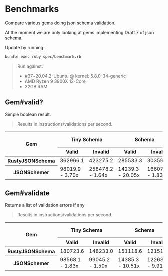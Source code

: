 # Benchmarks

Compare various gems doing json schema validation.

At the moment we are only looking at gems implementing Draft 7 of json schema.

Update by running:

```bash
bundle exec ruby spec/benchmark.rb
```

> Run against:
>
> - #37~20.04.2-Ubuntu @ kernel: 5.8.0-34-generic
> - AMD Ryzen 9 3900X 12-Core
> - 32GB RAM

## Gem#valid?

Simple boolean result.

> Results in instructions/validations per second.

<table>
  <thead>
    <tr>
      <th rowspan=2 >Gem</th>
      <th colspan=2 >Tiny Schema</th>
      <th colspan=2 >Schema</th>
      <th >Big Schema</th>
    </tr>
    <tr>
      <th>Valid</th>
      <th>Invalid</th>
      <th>Valid</th>
      <th>Invalid</th>
      <th>Valid</th>
    </tr>
  </thead>

  <tbody>
    <tr>
      <th>RustyJSONSchema</th>
      <td>  362966.1</td>
      <td>  423275.2</td>
      <td>  285533.3</td>
      <td>  303590.7</td>
      <td>      12.8</td>
    </tr>
    <tr>
      <th>JSONSchemer</th>
      <td>   98019.9 - 3.70x </td>
      <td>  258478.2 - 1.64x </td>
      <td>   14239.3 - 20.05x </td>
      <td>  166074.7 - 1.83x </td>
      <td>       0.5 - 25.42x </td>
    </tr>
  </tbody>
</table>

## Gem#validate

Returns a list of validation errors if any

> Results in instructions/validations per second.

<table>
  <thead>
    <tr>
      <th rowspan=2 >Gem</th>
      <th colspan=2 >Tiny Schema</th>
      <th colspan=2 >Schema</th>
      <th >Big Schema</th>
    </tr>
    <tr>
      <th>Valid</th>
      <th>Invalid</th>
      <th>Valid</th>
      <th>Invalid</th>
      <th>Valid</th>
    </tr>
  </thead>

  <tbody>
    <tr>
      <th>RustyJSONSchema</th>
      <td>  180723.6</td>
      <td>  148233.0</td>
      <td>  151118.6</td>
      <td>  121512.6</td>
      <td>      13.0</td>
    </tr>
    <tr>
      <th>JSONSchemer</th>
      <td>   98568.1 - 1.83x </td>
      <td>   99045.2 - 1.50x </td>
      <td>   14385.3 - 10.51x </td>
      <td>   12263.2 - 9.91x </td>
      <td>       0.5 - 26.02x </td>
    </tr>
  </tbody>
</table>

